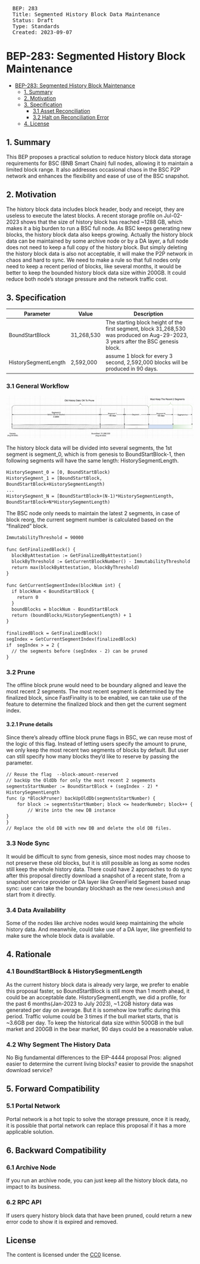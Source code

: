 <pre>
  BEP: 283
  Title: Segmented History Block Data Maintenance
  Status: Draft
  Type: Standards
  Created: 2023-09-07
</pre>

# BEP-283: Segmented History Block Maintenance

- [BEP-283: Segmented History Block Maintenance]((https://github.com/bnb-chain/BEPs/pull/283))
    - [1. Summary](#1-summary)
    - [2. Motivation](#2-motivation)
    - [3. Specification](#3-specification)
        - [3.1 Asset Reconciliation](#31-asset-reconciliation)
        - [3.2 Halt on Reconciliation Error](#32-halt-on-reconciliation-error)
    - [4. License](#4-license)

## 1. Summary
This BEP proposes a practical solution to reduce history block data storage requirements for BSC (BNB Smart Chain) full nodes, allowing it to maintain a limited block range. It also addresses occasional chaos in the BSC P2P network and enhances the flexibility and ease of use of the BSC snapshot.
## 2. Motivation

The history block data includes block header, body and receipt, they are useless to execute the latest blocks. A recent storage profile on Jul-02-2023 shows that the size of history block has reached ~1288 GB, which makes it a big burden to run a BSC full node. As BSC keeps generating new blocks, the history block data also keeps growing.
Actually the history block data can be maintained by some archive node or by a DA layer, a full node does not need to keep a full copy of the history block. But simply deleting the history block data is also not acceptable, it will make the P2P network in chaos and hard to sync.
We need to make a rule so that full nodes only need to keep a recent period of blocks, like several months, it would be better to keep the bounded history block data size within 200GB. It could reduce both node’s storage pressure and the network traffic cost.


## 3. Specification
|        Parameter       |   Value      |        Description        |
| ----------------- | ----------- | ------------------------  |
|       BoundStartBlock       |   31,268,530    | The starting block height of the first segment, block 31,268,530 was produced on Aug-29-2023, 3 years after the BSC genesis block.        |
|    HistorySegmentLength   |   2,592,000    | assume 1 block for every 3 second, 2,592,000 blocks will be produced in 90 days. |

### 3.1 General Workflow
![overview](./assets/bep-283/Data_Segment.png)

The history block data will be divided into several segments, the 1st segment is segment_0, which is from genesis to BoundStartBlock-1, then following segments will have the same length: HistorySegmentLength.
```
HistorySegment_0 = [0, BoundStartBlock)
HistorySegment_1 = [BoundStartBlock, BoundStartBlock+HistorySegmentLength)
...
HistorySegment_N = [BoundStartBlock+(N-1)*HistorySegmentLength, BoundStartBlock+N*HistorySegmentLength)
```
The BSC node only needs to maintain the latest 2 segments, in case of block reorg, the current segment number is calculated based on the “finalized” block.
```
ImmutabilityThreshold = 90000

func GetFinalizedBlock() {
  blockByAttestation := GetFinalizedByAttestation()
  blockByThreshold := GetCurrentBlockNumber() - ImmutabilityThreshold
  return max(blockByAttestation, blockByThreshold)
}

func GetCurrentSegmentIndex(blockNum int) {
  if blockNum < BoundStartBlock {
    return 0
  }
  boundBlocks = blockNum - BoundStartBlock
  return (boundBlocks/HistorySegmentLength) + 1
}

finalizedBlock = GetFinalizedBlock()
segIndex = GetCurrentSegmentIndex(finalizedBlock)
if  segIndex > = 2 {
  // the segments before (segIndex - 2) can be pruned
}

```

### 3.2 Prune

The offline block prune would need to be boundary aligned and leave the most recent 2 segments. The most recent segment is determined by the finalized block, since FastFinality is to be enabled, we can take use of the feature to determine the finalized block and then get the current segment index.

#### 3.2.1 Prune details
Since there’s already offline block prune flags in BSC, we can reuse most of the logic of this flag. Instead of letting users specify the amount to prune, we only keep the most recent two segments of blocks by default. But user can still specify how many blocks they’d like to reserve by passing the parameter.
```
// Reuse the flag  --block-amount-reserved
// backUp the OldDb for only the most recent 2 segements
segmentsStartNumber := BoundStartBlock + (segIndex - 2) * HistorySegmentLength
func (p *BlockPruner) backUpOldDb(segmentsStartNumber) {
	for block := segmentsStartNumber; block <= headerNumebr; block++ {
		// Write into the new DB instance
}
}
// Replace the old DB with new DB and delete the old DB files.

```

### 3.3 Node Sync
 It would be difficult to sync from genesis, since most nodes may choose to not preserve these old blocks, but it is still possible as long as some nodes still keep the whole history data.
There could have 2 approaches to do sync after this proposal
directly download a snapshot of a recent state, from a snapshot service provider or DA layer like GreenField
Segment based snap sync: user can take the boundary blockhash as the new `GenesisHash` and start from it directly. 

### 3.4 Data Availability
Some of the nodes like archive nodes would keep maintaining the whole history data.
And meanwhile, could take use of a DA layer, like greenfield to make sure the whole block data is available.

## 4. Rationale
### 4.1 BoundStartBlock & HistorySegmentLength
As the current history block data is already very large, we prefer to enable this proposal faster, so
BoundStartBlock is still more than 1 month ahead, it could be an acceptable date.
HistorySegmentLength, we did a profile, for the past 6 months(Jan-2023 to July 2023), ~1.2GB history data was generated per day on average. But it is somehow low traffic during this period. Traffic volume could be 3 times if the bull market starts, that is ~3.6GB per day. To keep the historical data size within 500GB in the bull market and 200GB in the bear market, 90 days could be a reasonable value.

### 4.2 Why Segment The History Data
No Big fundamental differences to the EIP-4444 proposal
Pros: aligned
easier to determine the current living blocks?
easier to provide the snapshot download service?

## 5. Forward Compatibility
### 5.1 Portal Network
Portal network is a hot topic to solve the storage pressure, once it is ready, it is possible that portal network can replace this proposal if it has a more applicable solution.

## 6. Backward Compatibility
### 6.1 Archive Node
If you run an archive node, you can just keep all the history block data, no impact to its business.
### 6.2 RPC API
If users query history block data that have been pruned, could return a new error code to show it is expired and removed.

## License
The content is licensed under the [CC0](https://creativecommons.org/publicdomain/zero/1.0/) license.
